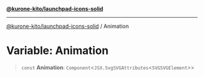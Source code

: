 [**@kurone-kito/launchpad-icons-solid**](../README.md)

***

[@kurone-kito/launchpad-icons-solid](../globals.md) / Animation

# Variable: Animation

> `const` **Animation**: `Component`\<`JSX.SvgSVGAttributes`\<`SVGSVGElement`\>\>
